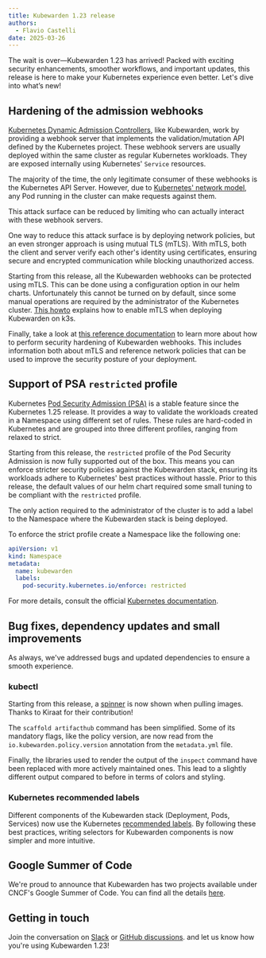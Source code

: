 ```yaml
---
title: Kubewarden 1.23 release
authors:
  - Flavio Castelli
date: 2025-03-26
---
```


The wait is over—Kubewarden 1.23 has arrived! Packed with exciting security enhancements,
smoother workflows, and important updates, this release is here to make your Kubernetes
experience even better. Let's dive into what’s new!

## Hardening of the admission webhooks

[Kubernetes Dynamic Admission Controllers](https://kubernetes.io/docs/reference/access-authn-authz/extensible-admission-controllers/),
like Kubewarden, work by providing a webhook server
that implements the validation/mutation API defined by the Kubernetes project.
These webhook servers are usually deployed within the same cluster as regular Kubernetes workloads.
They are exposed internally using Kubernetes' `Service` resources.

The majority of the time, the only legitimate consumer of these webhooks is the Kubernetes API
Server. However, due to [Kubernetes' network model](https://kubernetes.io/docs/concepts/services-networking/),
any Pod running in the cluster can make requests against them.

This attack surface can be reduced by limiting who can actually interact with these webhook servers.

One way to reduce this attack surface is by deploying network policies, but an even stronger approach is
using mutual TLS (mTLS). With mTLS, both the client and server verify each other's identity using
certificates, ensuring secure and encrypted communication while blocking unauthorized access.

Starting from this release, all the Kubewarden webhooks can be protected using mTLS. This can be done using
a configuration option in our helm charts.
Unfortunately this cannot be turned on by default, since some manual operations are required by the
administrator of the Kubernetes cluster.
[This howto](https://docs.kubewarden.io/howtos/security-hardening/webhook-mtls) explains how to enable
mTLS when deploying Kubewarden on k3s.

Finally, take a look at [this reference documentation](https://docs.kubewarden.io/reference/security-hardening/webhooks-hardening)
to learn more about how to perform security hardening of Kubewarden webhooks. This
includes information both about mTLS and reference network policies that can be used
to improve the security posture of your deployment.

## Support of PSA `restricted` profile

Kubernetes [Pod Security Admission (PSA)](https://kubernetes.io/docs/concepts/security/pod-security-admission/)
is a stable feature since the Kubernetes 1.25 release. It provides a way to validate the workloads created
in a Namespace using different set of rules. These rules are hard-coded in Kubernetes
and are grouped into three different profiles, ranging from relaxed to strict.

Starting from this release, the `restricted` profile of the Pod Security Admission is now fully
supported out of the box.
This means you can enforce stricter security policies against the Kubewarden stack, ensuring
its workloads adhere to Kubernetes' best practices without hassle.
Prior to this release, the default values of our helm chart required some small tuning to be compliant
with the `restricted` profile.

The only action required to the administrator of the cluster is to add a label to the Namespace where the
Kubewarden stack is being deployed.

To enforce the strict profile create a Namespace like the following one:

```yaml
apiVersion: v1
kind: Namespace
metadata:
  name: kubewarden
  labels:
    pod-security.kubernetes.io/enforce: restricted
```

For more details, consult the official [Kubernetes documentation](https://kubernetes.io/docs/tasks/configure-pod-container/enforce-standards-namespace-labels/).

## Bug fixes, dependency updates and small improvements

As always, we've addressed bugs and updated dependencies to ensure a smooth experience.

### kubectl

Starting from this release, a [spinner](https://github.com/kubewarden/kwctl/pull/1116) is now shown
when pulling images. Thanks to Kiraat for their contribution!

The `scaffold artifacthub` command has been simplified. Some of its mandatory flags, like the policy version,
are now read from the `io.kubewarden.policy.version` annotation from the `metadata.yml` file.

Finally, the libraries used to render the output of the `inspect` command have been replaced with more
actively maintained ones. This lead to a slightly different output compared to before in terms of colors
and styling.

### Kubernetes recommended labels

Different components of the Kubewarden stack (Deployment, Pods, Services) now use the Kubernetes
[recommended labels](https://kubernetes.io/docs/concepts/overview/working-with-objects/common-labels/#labels).
By following these best practices, writing selectors for Kubewarden components is now simpler and
more intuitive.

## Google Summer of Code

We're proud to announce that Kubewarden has two projects available under CNCF's Google Summer of Code.
You can find all the details [here](https://github.com/cncf/mentoring/blob/main/programs/summerofcode/2025.md#kubewarden).

## Getting in touch

Join the conversation on
[Slack](https://kubernetes.slack.com/?redir=%2Fmessages%2Fkubewarden)
or
[GitHub discussions](https://github.com/orgs/kubewarden/discussions).
and let us know how you're using Kubewarden 1.23!
